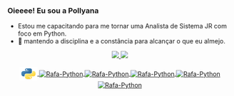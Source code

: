 ### Oieeee! Eu sou a Pollyana
- Estou me capacitando para me tornar uma Analista de Sistema JR com foco em Python.
- 🌱 mantendo a disciplina e a constância para alcançar o que eu almejo.
<div align="center">
  <a href="https://github.com/pollyanarocha416">
  <img height="180em" src="https://github-readme-stats.vercel.app/api?username=pollyanarocha416&show_icons=true&theme=dracula&include_all_commits=true&count_private=true"/>
  <img height="180em" src="https://github-readme-stats.vercel.app/api/top-langs/?username=pollyanarocha416&layout=compact&langs_count=7&theme=dracula"/>
<div style="display: inline_block"><br>
   <img align="center" alt="Rafa-Csharp" height="30" width="40" 
  <img align="center" alt="Rafa-Python" height="30" width="40" src="https://raw.githubusercontent.com/devicons/devicon/master/icons/python/python-original.svg">
  <img align="center" alt="Rafa-Python" height="60" width="70" src="https://cdn.jsdelivr.net/gh/devicons/devicon/icons/django/django-plain-wordmark.svg" />        
  <img align="center" alt="Rafa-Python" height="65" width="75" src="https://cdn.jsdelivr.net/gh/devicons/devicon/icons/mysql/mysql-original-wordmark.svg" />
  <img align="center" alt="Rafa-Python" height="35" width="45" src="https://cdn.jsdelivr.net/gh/devicons/devicon/icons/javascript/javascript-original.svg" />
  <img align="center" alt="Rafa-Python" height="40" width="50" src="https://cdn.jsdelivr.net/gh/devicons/devicon/icons/html5/html5-original.svg" />
  <img align="center" alt="Rafa-Python" height="40" width="50" src="https://cdn.jsdelivr.net/gh/devicons/devicon/icons/css3/css3-original.svg" />
          
          
</div>
